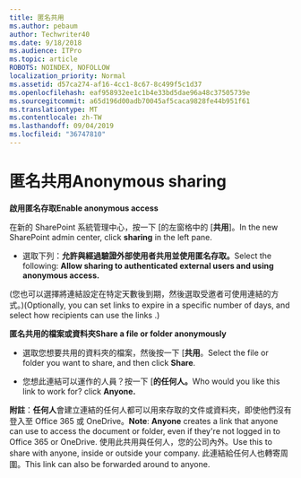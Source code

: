 ```yaml
---
title: 匿名共用
ms.author: pebaum
author: Techwriter40
ms.date: 9/18/2018
ms.audience: ITPro
ms.topic: article
ROBOTS: NOINDEX, NOFOLLOW
localization_priority: Normal
ms.assetid: d57ca274-af16-4cc1-8c67-8c499f5c1d37
ms.openlocfilehash: eaf958932ee1c1b4e33bd5dae96a48c37505739e
ms.sourcegitcommit: a65d196d00adb70045af5caca9828fe44b951f61
ms.translationtype: MT
ms.contentlocale: zh-TW
ms.lasthandoff: 09/04/2019
ms.locfileid: "36747810"
---
```

# <a name="anonymous-sharing"></a><span data-ttu-id="88fcb-102">匿名共用</span><span class="sxs-lookup"><span data-stu-id="88fcb-102">Anonymous sharing</span></span>

 <span data-ttu-id="88fcb-103">**啟用匿名存取**</span><span class="sxs-lookup"><span data-stu-id="88fcb-103">**Enable anonymous access**</span></span>
  
<span data-ttu-id="88fcb-104">在新的 SharePoint 系統管理中心，按一下 [的左窗格中的 [**共用**]。</span><span class="sxs-lookup"><span data-stu-id="88fcb-104">In the new SharePoint admin center, click **sharing** in the left pane.</span></span> 
  
- <span data-ttu-id="88fcb-105">選取下列：**允許與經過驗證外部使用者共用並使用匿名存取。**</span><span class="sxs-lookup"><span data-stu-id="88fcb-105">Select the following: **Allow sharing to authenticated external users and using anonymous access.**</span></span>
  
<span data-ttu-id="88fcb-106">(您也可以選擇將連結設定在特定天數後到期，然後選取受邀者可使用連結的方式。)</span><span class="sxs-lookup"><span data-stu-id="88fcb-106">(Optionally, you can set links to expire in a specific number of days, and select how recipients can use the links .)</span></span>
    
 <span data-ttu-id="88fcb-107">**匿名共用的檔案或資料夾**</span><span class="sxs-lookup"><span data-stu-id="88fcb-107">**Share a file or folder anonymously**</span></span>
  
- <span data-ttu-id="88fcb-108">選取您想要共用的資料夾的檔案，然後按一下 [**共用**。</span><span class="sxs-lookup"><span data-stu-id="88fcb-108">Select the file or folder you want to share, and then click **Share**.</span></span> 
    
- <span data-ttu-id="88fcb-109">您想此連結可以運作的人員？按一下 [**的任何人。**</span><span class="sxs-lookup"><span data-stu-id="88fcb-109">Who would you like this link to work for? click **Anyone.**</span></span>
  
 <span data-ttu-id="88fcb-110">**附註**：**任何人**會建立連結的任何人都可以用來存取的文件或資料夾，即使他們沒有登入至 Office 365 或 OneDrive。</span><span class="sxs-lookup"><span data-stu-id="88fcb-110">**Note**: **Anyone** creates a link that anyone can use to access the document or folder, even if they're not logged in to Office 365 or OneDrive.</span></span> <span data-ttu-id="88fcb-111">使用此共用與任何人，您的公司內外。</span><span class="sxs-lookup"><span data-stu-id="88fcb-111">Use this to share with anyone, inside or outside your company.</span></span> <span data-ttu-id="88fcb-112">此連結給任何人也轉寄周圍。</span><span class="sxs-lookup"><span data-stu-id="88fcb-112">This link can also be forwarded around to anyone.</span></span> 
    

